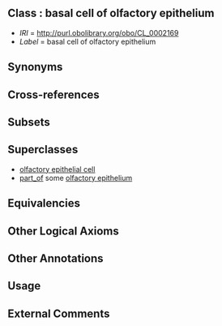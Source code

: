 
## Class : basal cell of olfactory epithelium

 * *IRI* = http://purl.obolibrary.org/obo/CL_0002169
 * *Label* = basal cell of olfactory epithelium

## Synonyms


## Cross-references


## Subsets


## Superclasses

 * [olfactory epithelial cell](../../CL/67/CL_0002167.md)
 * [part_of](../../BFO/50/BFO_0000050.md) some [olfactory epithelium](../../UBERON/97/UBERON_0001997.md)

## Equivalencies


## Other Logical Axioms


## Other Annotations


## Usage


## External Comments

